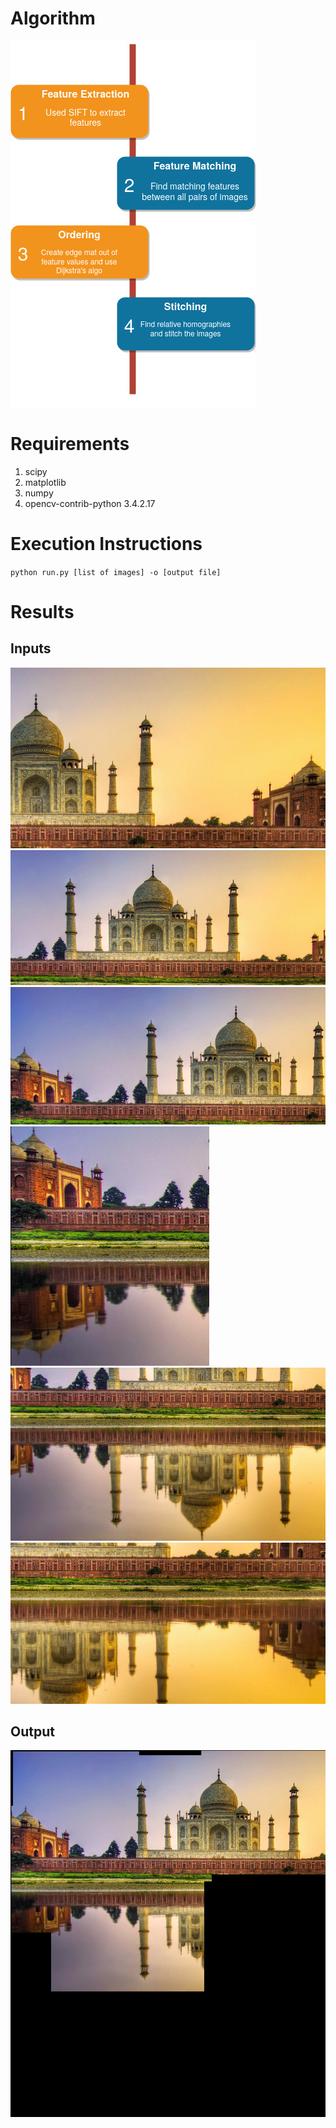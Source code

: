 # Algorithm
![](Algo_Flow.jpg)

# Requirements
1. scipy
2. matplotlib
3. numpy
4. opencv-contrib-python 3.4.2.17

# Execution Instructions
`python run.py [list of images] -o [output file]`

# Results
## Inputs
![](images/img2_1.png)
![](images/img2_2.png)
![](images/img2_3.png)
![](images/img2_4.png)
![](images/img2_5.png)
![](images/img2_6.png)

## Output
![](output.jpg)